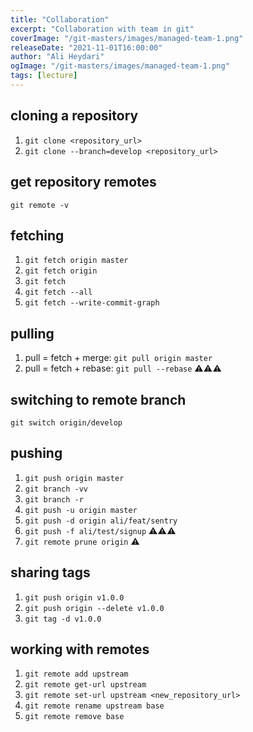 ```yaml
---
title: "Collaboration"
excerpt: "Collaboration with team in git"
coverImage: "/git-masters/images/managed-team-1.png"
releaseDate: "2021-11-01T16:00:00"
author: "Ali Heydari"
ogImage: "/git-masters/images/managed-team-1.png"
tags: [lecture]
---
```


## cloning a repository

1. `git clone <repository_url>`
2. `git clone --branch=develop <repository_url>`

## get repository remotes

`git remote -v`

## fetching

1. `git fetch origin master`
2. `git fetch origin`
3. `git fetch`
4. `git fetch --all`
5. `git fetch --write-commit-graph`

## pulling

1. pull = fetch + merge: `git pull origin master`
2. pull = fetch + rebase: `git pull --rebase` ⚠⚠⚠

## switching to remote branch

`git switch origin/develop`

## pushing

1. `git push origin master`
2. `git branch -vv`
3. `git branch -r`
4. `git push -u origin master`
5. `git push -d origin ali/feat/sentry`
6. `git push -f ali/test/signup` ⚠⚠⚠
7. `git remote prune origin` ⚠

## sharing tags

1. `git push origin v1.0.0`
2. `git push origin --delete v1.0.0`
3. `git tag -d v1.0.0`

## working with remotes

1. `git remote add upstream`
2. `git remote get-url upstream`
3. `git remote set-url upstream <new_repository_url>`
4. `git remote rename upstream base`
5. `git remote remove base`
